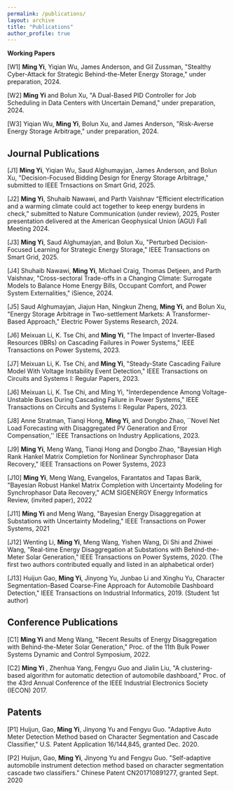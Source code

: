 ```yaml
---
permalink: /publications/
layout: archive
title: "Publications"
author_profile: true
---
```


**Working Papers**

[W1] **Ming Yi**, Yiqian Wu, James Anderson, and Gil Zussman, "Stealthy Cyber-Attack for Strategic Behind-the-Meter Energy Storage," under preparation, 2024.

[W2] **Ming Yi** and Bolun Xu, "A Dual-Based PID Controller for Job Scheduling in Data Centers with Uncertain Demand," under preparation, 2024.


[W3] Yiqian Wu, **Ming Yi**, Bolun Xu, and James Anderson, "Risk-Averse Energy Storage Arbitrage," under preparation, 2024.



**Journal Publications**
------

[J1] **Ming Yi**, Yiqian Wu, Saud Alghumayjan, James Anderson, and Bolun Xu, "Decision-Focused Bidding Design for Energy Storage Arbitrage," submitted to IEEE Trnsactions on Smart Grid, 2025.

[J2] **Ming Yi**, Shuhaib Nawawi, and Parth Vaishnav “Efficient electrification and a warming
climate could act together to keep energy burdens in check,” submitted to Nature Communication (under review), 2025, Poster presentation delivered at the American Geophysical
Union (AGU) Fall Meeting 2024.


[J3] **Ming Yi**, Saud Alghumayjan, and Bolun Xu, "Perturbed Decision-Focused Learning for Strategic Energy Storage," IEEE Transactions on Smart Grid, 2025.

[J4] Shuhaib Nawawi, **Ming Yi**, Michael Craig, Thomas Detjeen, and Parth Vaishnav, "Cross-sectoral Trade-offs in a Changing Climate: Surrogate Models to Balance Home Energy Bills, Occupant Comfort, and Power System Externalities," iSience, 2024. 

[J5] Saud Alghumayjan, Jiajun Han, Ningkun Zheng, **Ming Yi**, and Bolun Xu, "Energy Storage Arbitrage in Two-settlement Markets: A Transformer-Based Approach," Electric Power Systems Research, 2024. 

[J6] Meixuan Li, K. Tse Chi, and **Ming Yi**, "The Impact of Inverter-Based Resources (IBRs) on Cascading Failures in Power Systems," IEEE Transactions on Power Systems, 2023.

[J7] Meixuan Li, K. Tse Chi, and **Ming Yi**, "Steady-State Cascading Failure Model With Voltage Instability Event Detection," IEEE Transactions on Circuits and Systems I: Regular Papers, 2023.

[J6] Meixuan Li, K. Tse Chi, and Ming Yi, "Interdependence Among Voltage-Unstable Buses During Cascading Failure in Power Systems," IEEE Transactions on Circuits and Systems I: Regular Papers, 2023.

[J8] Anne Stratman, Tianqi Hong,  **Ming Yi**, and Dongbo Zhao, ``Novel Net Load Forecasting with Disaggregated PV Generation and Error Compensation,'' IEEE Transactions on Industry Applications, 2023.

[J9] **Ming Yi**, Meng Wang, Tianqi Hong and Dongbo Zhao, "Bayesian High Rank Hankel Matrix Completion for
Nonlinear Synchrophasor Data Recovery,"  IEEE Transactions on Power Systems, 2023

[J10] **Ming Yi**, Meng Wang, Evangelos, Farantatos and Tapas Barik, "Bayesian Robust Hankel Matrix Completion with
Uncertainty Modeling for Synchrophasor Data Recovery," ACM SIGENERGY Energy Informatics Review, (invited paper), 2022

[J11] **Ming Yi** and Meng Wang,  "Bayesian Energy Disaggregation at Substations with Uncertainty Modeling,"  IEEE Transactions on Power Systems, 2021

[J12] Wenting Li, **Ming Yi**, Meng Wang, Yishen Wang, Di Shi and Zhiwei Wang, "Real-time Energy Disaggregation
at Substations with Behind-the-Meter Solar Generation," IEEE Transactions on Power Systems, 2020. (The first two authors contributed equally and listed in an alphabetical order)

[J13] Huijun Gao, **Ming Yi**, Jinyong Yu, Junbao Li and Xinghu Yu, Character Segmentation-Based Coarse-Fine Approach for Automobile Dashboard Detection," IEEE Transactions on Industrial Informatics, 2019. (Student 1st author)


**Conference Publications**
------
[C1] **Ming Yi** and Meng Wang, "Recent Results of Energy Disaggregation with Behind-the-Meter Solar Generation,"
Proc. of the 11th Bulk Power Systems Dynamic and Control Symposium, 2022.

[C2] **Ming Yi** , Zhenhua Yang, Fengyu Guo and Jialin Liu, "A clustering-based algorithm for automatic detection
of automobile dashboard," Proc. of the 43rd Annual Conference of the IEEE Industrial Electronics Society
(IECON) 2017.




**Patents**
------

[P1] Huijun, Gao, **Ming Yi**, Jinyong Yu and Fengyu Guo. "Adaptive Auto Meter Detection Method based on
Character Segmentation and Cascade Classifier," U.S. Patent Application 16/144,845, granted Dec. 2020.

[P2] Huijun, Gao, **Ming Yi**, Jinyong Yu and Fengyu Guo. "Self-adaptive automobile instrument detection method
based on character segmentation cascade two classifiers." Chinese Patent CN201710891277, granted Sept. 2020


